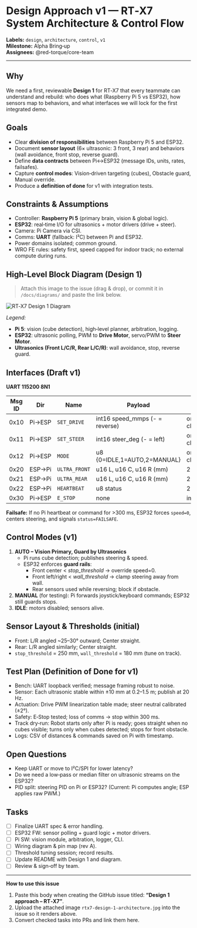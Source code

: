 
# Design Approach v1 — RT‑X7 System Architecture & Control Flow

**Labels:** `design`, `architecture`, `control`, `v1`  
**Milestone:** Alpha Bring‑up  
**Assignees:** @red-torque/core-team

---

## Why
We need a first, reviewable **Design 1** for RT‑X7 that every teammate can understand and rebuild: who does what (Raspberry Pi 5 vs ESP32), how sensors map to behaviors, and what interfaces we will lock for the first integrated demo.

## Goals
- Clear **division of responsibilities** between Raspberry Pi 5 and ESP32.
- Document **sensor layout** (6× ultrasonic: 3 front, 3 rear) and behaviors (wall avoidance, front stop, reverse guard).
- Define **data contracts** between Pi↔ESP32 (message IDs, units, rates, failsafes).
- Capture **control modes**: Vision‑driven targeting (cubes), Obstacle guard, Manual override.
- Produce a **definition of done** for v1 with integration tests.

## Constraints & Assumptions
- Controller: **Raspberry Pi 5** (primary brain, vision & global logic).  
- **ESP32**: real‑time I/O for ultrasonics + motor drivers (drive + steer).  
- Camera: Pi Camera via CSI.  
- Comms: **UART** (fallback: I²C) between Pi and ESP32.  
- Power domains isolated; common ground.  
- WRO FE rules: safety first, speed capped for indoor track; no external compute during runs.

## High‑Level Block Diagram (Design 1)
> Attach this image to the issue (drag & drop), or commit it in `/docs/diagrams/` and paste the link below.

![RT‑X7 Design 1 Diagram](rtx7-design-1-architecture.jpg)

*Legend:*  
- **Pi 5**: vision (cube detection), high‑level planner, arbitration, logging.  
- **ESP32**: ultrasonic polling, PWM to **Drive Motor**, servo/PWM to **Steer Motor**.  
- **Ultrasonics (Front L/C/R, Rear L/C/R)**: wall avoidance, stop, reverse guard.

## Interfaces (Draft v1)
**UART 115200 8N1**

| Msg ID | Dir | Name | Payload | Rate |
|---|---|---|---|---|
| 0x10 | Pi→ESP | `SET_DRIVE` | int16 speed_mmps (- = reverse) | on change |
| 0x11 | Pi→ESP | `SET_STEER` | int16 steer_deg (- = left) | on change |
| 0x12 | Pi→ESP | `MODE` | u8 {0=IDLE,1=AUTO,2=MANUAL} | on change |
| 0x20 | ESP→Pi | `ULTRA_FRONT` | u16 L, u16 C, u16 R (mm) | 20 Hz |
| 0x21 | ESP→Pi | `ULTRA_REAR` | u16 L, u16 C, u16 R (mm) | 20 Hz |
| 0x22 | ESP→Pi | `HEARTBEAT` | u8 status | 2 Hz |
| 0x30 | Pi→ESP | `E_STOP` | none | immediate |

**Failsafe:** If no Pi heartbeat or command for >300 ms, ESP32 forces `speed=0`, centers steering, and signals `status=FAILSAFE`.

## Control Modes (v1)
1. **AUTO – Vision Primary, Guard by Ultrasonics**
   - Pi runs cube detection; publishes steering & speed.
   - ESP32 enforces **guard rails**:
     - Front center < *stop_threshold* → override speed=0.
     - Front left/right < *wall_threshold* → clamp steering away from wall.
     - Rear sensors used while reversing; block if obstacle.
2. **MANUAL** (for testing): Pi forwards joystick/keyboard commands; ESP32 still guards stops.
3. **IDLE**: motors disabled; sensors alive.

## Sensor Layout & Thresholds (initial)
- Front: L/R angled ~25–30° outward; Center straight.  
- Rear: L/R angled similarly; Center straight.  
- `stop_threshold` = 250 mm, `wall_threshold` = 180 mm (tune on track).

## Test Plan (Definition of Done for v1)
- Bench: UART loopback verified; message framing robust to noise.
- Sensor: Each ultrasonic stable within ±10 mm at 0.2–1.5 m; publish at 20 Hz.
- Actuation: Drive PWM linearization table made; steer neutral calibrated (±2°).
- Safety: E‑Stop tested; loss of comms → stop within 300 ms.
- Track dry‑run: Robot starts only after Pi is ready; goes straight when no cubes visible; turns only when cubes detected; stops for front obstacle.
- Logs: CSV of distances & commands saved on Pi with timestamp.

## Open Questions
- Keep UART or move to I²C/SPI for lower latency?
- Do we need a low‑pass or median filter on ultrasonic streams on the ESP32?
- PID split: steering PID on Pi or ESP32? (Current: Pi computes angle; ESP applies raw PWM.)

## Tasks
- [ ] Finalize UART spec & error handling.
- [ ] ESP32 FW: sensor polling + guard logic + motor drivers.
- [ ] Pi SW: vision module, arbitration, logger, CLI.
- [ ] Wiring diagram & pin map (rev A).
- [ ] Threshold tuning session; record results.
- [ ] Update README with Design 1 and diagram.
- [ ] Review & sign‑off by team.

---

**How to use this issue**
1) Paste this body when creating the GitHub issue titled: **“Design 1 approach – RT‑X7”**.  
2) Upload the attached image `rtx7-design-1-architecture.jpg` into the issue so it renders above.  
3) Convert checked tasks into PRs and link them here.
